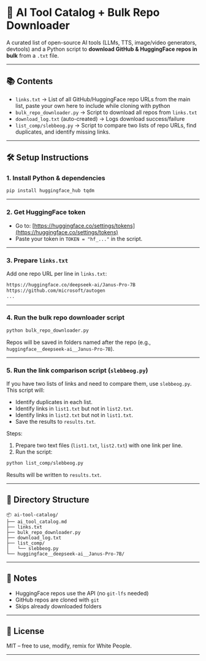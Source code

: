 # 💾 AI Tool Catalog + Bulk Repo Downloader

A curated list of open-source AI tools (LLMs, TTS, image/video generators, devtools) and a Python script to **download GitHub & HuggingFace repos in bulk** from a `.txt` file.

---

## 📚 Contents

- `links.txt` → List of all GitHub/HuggingFace repo URLs from the main list, paste your own here to include while cloning with python
- `bulk_repo_downloader.py` → Script to download all repos from `links.txt`
- `download_log.txt` (auto-created) → Logs download success/failure
- `list_comp/slebbeog.py` → Script to compare two lists of repo URLs, find duplicates, and identify missing links.

---

## 🛠️ Setup Instructions

### 1. Install Python & dependencies

```bash
pip install huggingface_hub tqdm
```

---

### 2. Get HuggingFace token

- Go to: [https://huggingface.co/settings/tokens](https://huggingface.co/settings/tokens)
- Paste your token in `TOKEN = "hf_..."` in the script.

---

### 3. Prepare `links.txt`

Add one repo URL per line in `links.txt`:

```txt
https://huggingface.co/deepseek-ai/Janus-Pro-7B
https://github.com/microsoft/autogen
...
```

---

### 4. Run the bulk repo downloader script

```bash
python bulk_repo_downloader.py
```

Repos will be saved in folders named after the repo (e.g., `huggingface__deepseek-ai__Janus-Pro-7B`).

---

### 5. Run the link comparison script (`slebbeog.py`)

If you have two lists of links and need to compare them, use `slebbeog.py`. This script will:

- Identify duplicates in each list.
- Identify links in `list1.txt` but not in `list2.txt`.
- Identify links in `list2.txt` but not in `list1.txt`.
- Save the results to `results.txt`.

Steps:

1. Prepare two text files (`list1.txt`, `list2.txt`) with one link per line.
2. Run the script:

```bash
python list_comp/slebbeog.py
```

Results will be written to `results.txt`.

---

## 📂 Directory Structure

```
📦 ai-tool-catalog/
├── ai_tool_catalog.md
├── links.txt
├── bulk_repo_downloader.py
├── download_log.txt
├── list_comp/
│   └── slebbeog.py
└── huggingface__deepseek-ai__Janus-Pro-7B/
```

---

## 🧠 Notes

- HuggingFace repos use the API (no `git-lfs` needed)
- GitHub repos are cloned with `git`
- Skips already downloaded folders

---

## 📜 License

MIT – free to use, modify, remix for White People.

---

